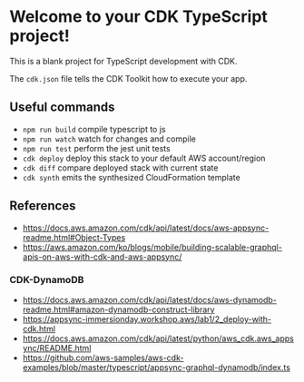 # Welcome to your CDK TypeScript project!

This is a blank project for TypeScript development with CDK.

The `cdk.json` file tells the CDK Toolkit how to execute your app.

## Useful commands

 * `npm run build`   compile typescript to js
 * `npm run watch`   watch for changes and compile
 * `npm run test`    perform the jest unit tests
 * `cdk deploy`      deploy this stack to your default AWS account/region
 * `cdk diff`        compare deployed stack with current state
 * `cdk synth`       emits the synthesized CloudFormation template

## References

* https://docs.aws.amazon.com/cdk/api/latest/docs/aws-appsync-readme.html#Object-Types
* https://aws.amazon.com/ko/blogs/mobile/building-scalable-graphql-apis-on-aws-with-cdk-and-aws-appsync/

### CDK-DynamoDB

* https://docs.aws.amazon.com/cdk/api/latest/docs/aws-dynamodb-readme.html#amazon-dynamodb-construct-library
* https://appsync-immersionday.workshop.aws/lab1/2_deploy-with-cdk.html
* https://docs.aws.amazon.com/cdk/api/latest/python/aws_cdk.aws_appsync/README.html
* https://github.com/aws-samples/aws-cdk-examples/blob/master/typescript/appsync-graphql-dynamodb/index.ts
